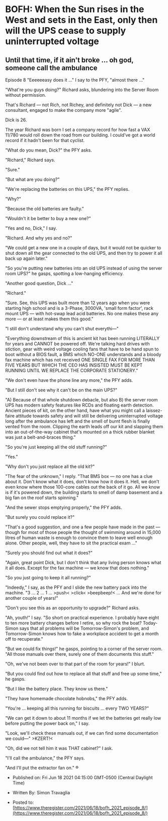 # BOFH: When the Sun rises in the West and sets in the East, only then will the UPS cease to supply uninterrupted voltage

## Until that time, if it ain't broke … oh god, someone call the ambulance

Episode 8 "Eeeeeeasy does it …" I say to the PFY, "almost there …"

"What're you guys doing?" Richard asks, blundering into the Server Room without permission.

That's Richard — not Rich, not Richey, and definitely not Dick — a new consultant, engaged to make the company more "agile".

Dick is 26.

The year Richard was born I set a company record for how fast a VAX 11/780 would roll down the road from our building. I could've got a world record if it hadn't been for that cyclist.

"What do you mean, Dick?" the PFY asks.

"Richard," Richard says.

"Sure."

"But what are you doing?"

"We're replacing the batteries on this UPS," the PFY replies.

"Why?"

"Because the old batteries are faulty."

"Wouldn't it be better to buy a new one?"

"Yes and no, Dick," I say.

"Richard. And why yes and no?"

"We could get a new one in a couple of days, but it would not be quicker to shut down all the gear connected to the old UPS, and then try to power it all back up again later."

"So you're putting new batteries into an old UPS instead of using the server room UPS?" he gasps, spotting a low-hanging efficiency.

"Another good question, Dick …"

"Richard."

"Sure. See, this UPS was built more than 12 years ago when you were starting high school and is a 3-Phase, 3000VA, 'small form factor', rack mount UPS — with hot-swap lead acid batteries. No one makes these any more — or at least makes them this good."

"I still don't understand why you can't shut everythi—"

"Everything downstream of this is ancient kit has been running LITERALLY for years and CANNOT be powered off. We're talking hard drives with stiction, gear with weird voltage cooling fans that have to be hand spun to boot without a BIOS fault, a BMS which NO-ONE understands and a bloody fax machine which has not received ONE SINGLE FAX FOR MORE THAN FIVE YEARS BUT WHICH THE CEO HAS INSISTED MUST BE KEPT RUNNING UNTIL WE REPLACE THE CORPORATE STATIONERY."

"We don't even have the phone line any more," the PFY adds.

"But I still don't see why it can't be on the main UPS?"

"A) Because of that whole shutdown debacle, but also B) the server room UPS has modern safety features like RCDs and floating earth detection. Ancient pieces of kit, on the other hand, have what you might call a laissez-faire attitude towards safety and will still be delivering uninterrupted voltage long after the ambulance has left and the smell of burnt flesh is finally vented from the room. Clipping the earth leads off our kit and slapping them into an out-of-the-way cabinet that's mounted on a thick rubber blanket was just a belt-and-braces thing."

"So you're just keeping all the old stuff running?"

"Yes."

"Why don't you just replace all the old kit?"

"The fear of the unknown," I reply. "That BMS box — no one has a clue about it. Don't know what it does, don't know how it does it. Hell, we don't even know where those 100-core cables out the back of it go. All we know is if it's powered down, the building starts to smell of damp basement and a big fan on the roof starts spinning."

"And the sewer stops emptying properly," the PFY adds.

"But surely you could replace it?"

"That's a good suggestion, and one a few people have made in the past — though for most of those people the thought of swimming around in 15,000 litres of human waste is enough to convince them to leave well enough alone. Other people, well, they have to sit the practical exam …"

"Surely you should find out what it does?"

"Again, great point Dick, but I don't think that any living person knows what it all does. Except for the fax machine — we know that does nothing."

"So you just going to keep it all running?"

"Indeedy," I say, as the PFY and I slide the new battery pack into the machine. "3 … 2 … 1 … >push< >click< >beepbeep!< … And we're done for another couple of years!"

"Don't you see this as an opportunity to upgrade?" Richard asks.

"Ah, youth!" I say. "So short on practical experience. I probably have eight to ten more battery changes before I retire, so why rock the boat? Today-Simon says that all problems will be Tomorrow-Simon's problem, and Tomorrow-Simon knows how to fake a workplace accident to get a month off to recuperate."

"But we could fix things!" he gasps, pointing to a corner of the server room. "All those manuals over there, surely one of them documents this stuff."

"Oh, we've not been over to that part of the room for years!" I blurt.

"But you could find out how to replace all that stuff and free up some time," he gasps.

"But I like the battery place. They know us there."

"They have homemade chocolate hobnobs," the PFY adds.

"You're … keeping all this running for biscuits … every TWO YEARS?"

"We can get it down to about 11 months if we let the batteries get really low before putting the power back on," I say.

"Look, we'll check these manuals out, if we can find some documentation we could—" >KZERT!<

"Oh, did we not tell him it was THAT cabinet?" I ask.

"I'll call the ambulance," the PFY says.

"And I'll put the extractor fan on." ®



- Published on: Fri Jun 18 2021 04:15:00 GMT-0500 (Central Daylight Time)

- Written By: Simon Travaglia

- Posted to: [https://www.theregister.com/2021/06/18/bofh_2021_episode_8/](https://www.theregister.com/2021/06/18/bofh_2021_episode_8/)